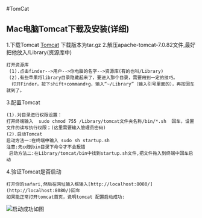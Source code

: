 #TomCat
## Mac电脑Tomcat下载及安装(详细)
1.下载Tomcat
[Tomcat](http://tomcat.apache.org/download-70.cgi)
下载版本为tar.gz
2.解压apache-tomcat-7.0.82文件,最好把他放入/Library(资源库中)
```
打开资源库
 (1).点击finder-->用户-->你电脑的名字-->资源库(有的也叫/Library)
 (2).有些苹果将library目录隐藏起来了，要进入那个目录，需要用到一定的技巧。 
  打开Finder，按下shift+command+g，输入“~/Library”（输入引号里面的），再按回车就到了。
```
3.配置Tomcat
```
(1).对目录进行权限设置：
打开终端输入  sudo chmod 755 /Library/tomcat文件夹名称/bin/*.sh  回车，设置文件的读写执行权限；(这里需要输入管理员密码)
(2).启动Tomcat 
启动方法一:在终端中输入 sudo sh startup.sh
注意:先cd到bin目录下命令才不会报错
 启动方法二:在Library/tomcat/bin中找到startup.sh文件,把文件拖入到终端中回车启动
```

4.验证Tomcat是否启动

```
打开你的safari,然后在网址输入框输入[http://localhost:8080/](http://localhost:8080/)回车
如果能正常打开tomcat首页，说明tomcat 配置启动成功:
```
![启动成功如图](https://upload-images.jianshu.io/upload_images/21988850-5d9a84c730e26c93.png?imageMogr2/auto-orient/strip%7CimageView2/2/w/1240)
